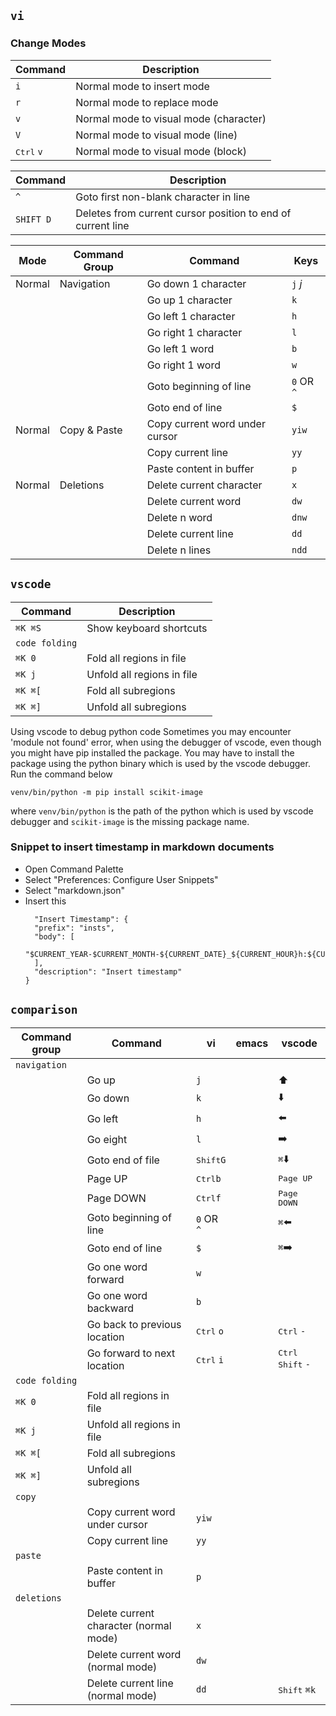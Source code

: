 
## `vi`

### Change Modes
| Command | Description |
| ------- | ----------- |
| `i` | Normal mode to insert mode |
| `r` | Normal mode to replace mode |
| `v` | Normal mode to visual mode (character) |
| `V` | Normal mode to visual mode (line) |
| <kbd>Ctrl</kbd> `v` | Normal mode to visual mode (block) |

| Command | Description |
| ------- | ----------- |
| `^` | Goto first non-blank character in line |
| `SHIFT D` | Deletes from current cursor position to end of current line |


| Mode       | Command Group                 | Command                         | Keys                  |
| -----------| -----------                   | -------                         | -------               |
|  Normal    | Navigation                    | Go down 1 character             | `j` $j$               |
|            |                               | Go up 1 character               | `k`                   |
|            |                               | Go left 1 character             | `h`                   |
|            |                               | Go right 1 character            | `l`                   |
|            |                               | Go left 1 word                  | `b`                   |
|            |                               | Go right 1 word                 | `w`                   |
|            |                               | Goto beginning of line          | `0` OR `^`            |
|            |                               | Goto end of line                | `$`                   |
|  Normal    | Copy & Paste                  | Copy current word under cursor  | `yiw`                 |
|            |                               | Copy current line               | `yy`                  |
|            |                               | Paste content in buffer         | `p`                   |
|  Normal    | Deletions                     | Delete current character        | `x`                   |
|            |                               | Delete current word             | `dw`                  |
|            |                               | Delete n word                   | `dnw`                 |
|            |                               | Delete current line             | `dd`                  |
|            |                               | Delete n lines                  | `ndd`                 |

## `vscode`
| Command | Description |
| ------- | ----------- |
| `⌘K ⌘S` | Show keyboard shortcuts |
| `code folding`  |                    |
| `⌘K 0` | Fold all regions in file   |
| `⌘K j` | Unfold all regions in file |
| `⌘K ⌘[` | Fold all subregions |
| `⌘K ⌘]` | Unfold all subregions |

Using vscode to debug python code
Sometimes you may encounter 'module not found' error, when using the debugger of vscode, even though you might have pip installed the package. You may have to install the package using the python binary which is used by the vscode debugger. Run the command below

`venv/bin/python -m pip install scikit-image`

where `venv/bin/python` is the path of the python which is used by vscode debugger and `scikit-image` is the missing package name.
### Snippet to insert timestamp in markdown documents
- Open Command Palette
- Select "Preferences: Configure User Snippets"
- Select "markdown.json"
- Insert this
  ```
    "Insert Timestamp": {
    "prefix": "insts",
    "body": [
        "$CURRENT_YEAR-$CURRENT_MONTH-${CURRENT_DATE}_${CURRENT_HOUR}h:${CURRENT_MINUTE}m:${CURRENT_SECOND}s"
    ],
    "description": "Insert timestamp"
  }
  ```
## `comparison`
|  Command group  |       Command                  |    vi                  |    emacs    | vscode     |
| ----------------| -----------                    | -------                | ----------- |----------- |
| `navigation`    |                                |                        |             |
|                 | Go up                          |   `j`                  |             |  :arrow_up:    |
|                 | Go down                        |   `k`                  |             |  :arrow_down:    |
|                 | Go left                        |   `h`                  |             |  :arrow_left:    |
|                 | Go eight                       |   `l`                  |             |  :arrow_right:    |
|                 | Goto end of file               |   <kbd>Shift</kbd>`G`  |             |  `⌘`:arrow_down:    |
|                 | Page UP                        |   <kbd>Ctrl</kbd>`b`   |             |   <kbd>Page UP</kbd>   |
|                 | Page DOWN                      |   <kbd>Ctrl</kbd>`f`   |             |   <kbd>Page DOWN</kbd>   |
|                 | Goto beginning of line         |   `0` OR `^`           |             |  `⌘`:arrow_left:    |
|                 | Goto end of line               |   `$`                  |             |  `⌘`:arrow_right:    |
|                 | Go one word forward            |   `w`           |                    |      |
|                 | Go one word backward           |   `b`                  |             |     |
|                 | Go back to previous location   |   <kbd>Ctrl</kbd> `o`  |             |  <kbd>Ctrl</kbd> `-`    |
|                 | Go forward to next location    |   <kbd>Ctrl</kbd> `i`  |             | <kbd>Ctrl</kbd> <kbd>Shift</kbd> `-`    |
| `code folding`  |                    |
| `⌘K 0` | Fold all regions in file   |
| `⌘K j` | Unfold all regions in file |
| `⌘K ⌘[` | Fold all subregions |
| `⌘K ⌘]` | Unfold all subregions |
| `copy`          |                                    |                         |             |       |
|                 | Copy current word under cursor     |   `yiw`                 |             |       |
|                 | Copy current line                  |   `yy`                  |             |       |
| `paste`     |                          |         |
|                 | Paste content in buffer               |   `p`                 |             |       |
| `deletions`     |                                        |         |
|                 | Delete current character (normal mode) |   `x`  |             |    |
|                 | Delete current word (normal mode)      |   `dw`  |             |    |
|                 | Delete current line (normal mode)      |   `dd`  |             |  <kbd>Shift</kbd> `⌘k`  |
